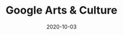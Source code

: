 ---
layout: site
title: "Google Arts & Culture"
date: 2020-10-03
categories: [google]
version: 0.0.0
major: 0
minor: 0
patch: 0
slug: google-arts
link: https://artsandculture.google.com/
submitter: twerske
permalink: /sites/:slug
---